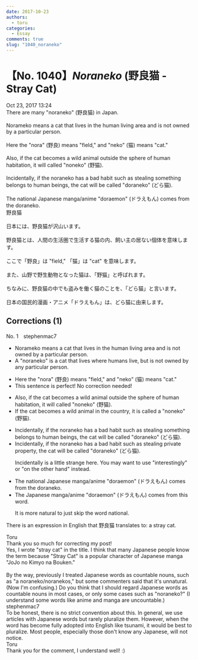 ```yaml
---
date: 2017-10-23
authors:
  - toru
categories:
  - Essay
comments: true
slug: "1040_noraneko"
---
```


# 【No. 1040】<strong><em>Noraneko</strong></em> (野良猫 - Stray Cat)
<div class="date">Oct 23, 2017 13:24</div>
<div id="post"><div id="body_show_ori">
There are many "noraneko" (野良猫) in Japan.<br/><br/>Norameko means a cat that lives in the human living area and is not owned by a particular person.<br/><br/>Here the "nora" (野良) means "field," and "neko" (猫) means "cat."<br/><br/>Also, if the cat becomes a wild animal outside the sphere of human habitation, it will called "noneko" (野猫).<br/><br/>Incidentally, if the noraneko has a bad habit such as stealing something belongs to human beings, the cat will be called "doraneko" (どら猫).<br/><br/>The national Japanese manga/anime "doraemon" (ドラえもん) comes from the doraneko.
</div></div>

<!-- more -->

<div id="post_ja"><div id="body_show_mo">
野良猫<br/><br/>日本には、野良猫が沢山います。<br/><br/>野良猫とは、人間の生活圏で生活する猫の内、飼い主の居ない個体を意味します。<br/><br/>ここで「野良」は "field," 「猫」は "cat" を意味します。<br/><br/>また、山野で野生動物となった猫は、「野猫」と呼ばれます。<br/><br/>ちなみに、野良猫の中でも盗みを働く猫のことを、「どら猫」と言います。<br/><br/>日本の国民的漫画・アニメ「ドラえもん」は、どら猫に由来します。
</div></div>

## Corrections (1)
<div id="block"><div class="first_name"> No. 1　<span class="just_name">stephenmac7</span></div><div id="block2">
<ul class="correction_field">
<li class="incorrect">Norameko means a cat that lives in the human living area and is not owned by a particular person.</li>
<li class="corrected correct">
A "noraneko" is a cat that lives where humans live, but is not owned by any particular person.
</li>
</ul>
<ul class="correction_field">
<li class="incorrect">Here the "nora" (野良) means "field," and "neko" (猫) means "cat."</li>
<li class="corrected perfect">This sentence is perfect! No correction needed!</li>
</ul>
<ul class="correction_field">
<li class="incorrect">Also, if the cat becomes a wild animal outside the sphere of human habitation, it will called "noneko" (野猫).</li>
<li class="corrected correct">
If the cat becomes a wild animal in the country, it is called a "noneko" (野猫).
</li>
</ul>
<ul class="correction_field">
<li class="incorrect">Incidentally, if the noraneko has a bad habit such as stealing something belongs to human beings, the cat will be called "doraneko" (どら猫).</li>
<li class="corrected correct">
Incidentally, if the noraneko has a bad habit such as stealing private property, the cat will be called "doraneko" (どら猫).
<p class="correction_comment">Incidentally is a little strange here. You may want to use "interestingly" or "on the other hand" instead.</p>
</li>
</ul>
<ul class="correction_field">
<li class="incorrect">The national Japanese manga/anime "doraemon" (ドラえもん) comes from the doraneko.</li>
<li class="corrected correct">
The Japanese manga/anime "doraemon" (ドラえもん) comes from this word.
<p class="correction_comment">It is more natural to just skip the word national.</p>
</li>
</ul>
<p class="comment_small">
 There is an expression in English that 野良猫 translates to: a stray cat.
</p>

</div><div class="name"><span class="just_name">Toru</span><br>
Thank you so much for correcting my post!<br/>Yes, I wrote "stray cat" in the title. I think that many Japanese people know the term because "Stray Cat" is a popular character of Japanese manga "JoJo no Kimyo na Bouken."<br/><br/>By the way, previously I treated Japanese words as countable nouns, such as "a noraneko/noranekos," but some commenters said that it's unnatural. (Now I'm confusing.) Do you think that I should regard Japanese words as countable nouns in most cases, or only some cases such as "noraneko?" (I understand some words like anime and manga are uncountable.)
</div>
<div class="name"><span class="just_name">stephenmac7</span><br>
To be honest, there is no strict convention about this. In general, we use articles with Japanese words but rarely pluralize them. However, when the word has become fully adopted into English like tsunami, it would be best to pluralize. Most people, especially those don't know any Japanese, will not notice.
</div>
<div class="name"><span class="just_name">Toru</span><br>
Thank you for the comment, I understand well! :)
</div>
</div>
